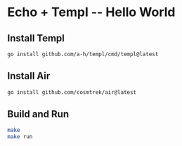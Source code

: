 # Echo + Templ -- Hello World


## Install Templ

```bash
go install github.com/a-h/templ/cmd/templ@latest
```

## Install Air

```bash
go install github.com/cosmtrek/air@latest
```

## Build and Run

```bash
make
make run
```


